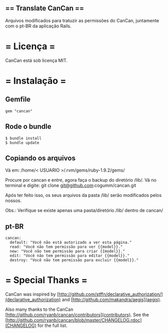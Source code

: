 ## == Translate CanCan  ==

Arquivos modificados para tratuzir as permissões do CanCan, juntamente com o pt-BR da aplicação Rails.


# = Licença =

CanCan está sob licença MIT.


# = Instalação =

## Gemfile
    gem "cancan"

## Rode o bundle
    $ bundle install
    $ bundle update

## Copiando os arquivos

Vá em:
    /home/< USUARIO >/.rvm/gems/ruby-1.9.2/gems/

Procure por cancan e entre, agora faça o backup do diretório /lib/.
Vá no terminal e digite:
   git clone git@github.com:cogumm/cancan.git

Após ter feito isso, os seus arquivos da pasta /lib/ serão modificados pelos nossos.

Obs.: Verifique se existe apenas uma pasta/diretório /lib/ dentro de cancan/


## pt-BR

    cancan:
      default: "Você não está autorizado a ver esta página."
      read: "Você não tem permissão para ver {{model}}."
      new: "Você não tem permissão para criar {{model}}."
      edit: "Você não tem permissão para editar {{model}}."
      destroy: "Você não tem permissão para excluir {{model}}."


# = Special Thanks =

CanCan was inspired by [http://github.com/stffn/declarative_authorization/](declarative_authorization) and [http://github.com/makandra/aegis](aegis).

Also many thanks to the CanCan [http://github.com/ryanb/cancan/contributors](contributors).
See the [http://github.com/ryanb/cancan/blob/master/CHANGELOG.rdoc](CHANGELOG) for the full list.

